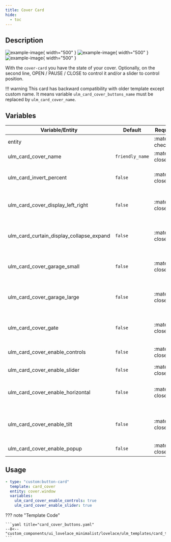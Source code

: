 ```yaml
---
title: Cover Card
hide:
  - toc
---
```

<!-- markdownlint-disable MD046 -->

## Description

![example-image](../../assets/img/ulm_cards/card_cover.png){ width="500" }
![example-image](../../assets/img/ulm_cards/card_cover_controls.png){ width="500" }
![example-image](../../assets/img/ulm_cards/card_cover_horizontal.png){ width="500" }

With the `cover-card` you have the state of your cover. Optionally, on the second line, OPEN / PAUSE / CLOSE to control it and/or a slider to control position.

!!! warning
    This card has backward compatibility with older template except custom name. It means variable `ulm_card_cover_buttons_name` must be replaced by `ulm_card_cover_name`.

## Variables

| Variable/Entity                        | Default         | Required         | Notes                                  | Requirement |
|----------------------------------------|-----------------|------------------|----------------------------------------|-------------|
| entity                                 |                 | :material-check: | Your HA entity                         |             |
| ulm_card_cover_name                    | `friendly_name` | :material-close: | Customize name                         |             |
| ulm_card_invert_percent                | `false`         | :material-close: | Invert the Percentage (100% = Closed)  |             |
| ulm_card_cover_display_left_right      | `false`         | :material-close: | Display left right control button      |             |
| ulm_card_curtain_display_collapse_expand   | `false`     | :material-close: | Display expand collapse control button |             |
| ulm_card_cover_garage_small            | `false`         | :material-close: | Display garage icon for garage cover   |             |
| ulm_card_cover_garage_large            | `false`         | :material-close: | Display variant garage icon for garage cover  |      |
| ulm_card_cover_gate                    | `false`         | :material-close: | Display gate icon for gate cover       |             |
| ulm_card_cover_enable_controls         | `false`         | :material-close: | Enable control buttons                 |             |
| ulm_card_cover_enable_slider           | `false`         | :material-close: | Enable slider                          |             |
| ulm_card_cover_enable_horizontal       | `false`         | :material-close: | Enable horizontal card                 | Need `ulm_card_cover_enable_controls: true` or `ulm_card_cover_enable_slider: true` |
| ulm_card_cover_enable_tilt             | `false`         | :material-close: | Display angled buttons for Venetian blind tilt  |             |
| ulm_card_cover_enable_popup            | `false`         | :material-close: | Enable `popup_cover`                   |             |

## Usage

```yaml
- type: "custom:button-card"
  template: card_cover
  entity: cover.window
  variables:
    ulm_card_cover_enable_controls: true
    ulm_card_cover_enable_slider: true
```

??? note "Template Code"

    ```yaml title="card_cover_buttons.yaml"
    --8<-- "custom_components/ui_lovelace_minimalist/lovelace/ulm_templates/card_templates/cards/card_cover.yaml"
    ```
